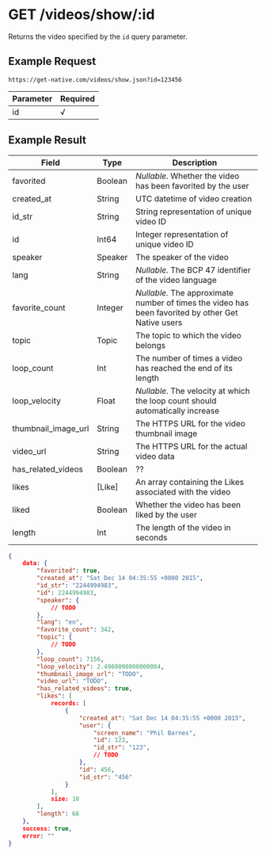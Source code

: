 # GET /videos/show/:id

Returns the video specified by the `id` query parameter.

## Example Request

```
https://get-native.com/videos/show.json?id=123456
```

| Parameter | Required |
|-----------|----------|
| id        | √         |

## Example Result

| Field               | Type        | Description                                                                                        |
|---------------------|-------------|----------------------------------------------------------------------------------------------------|
| favorited           | Boolean     | _Nullable._ Whether the video has been favorited by the user                                       |
| created_at          | String      | UTC datetime of video creation                                                                     |
| id_str              | String      | String representation of unique video ID                                                           |
| id                  | Int64       | Integer representation of unique video ID                                                          |
| speaker             | Speaker     | The speaker of the video                                                                           |
| lang                | String      | _Nullable._ The BCP 47 identifier of the video language                                            |
| favorite_count      | Integer     | _Nullable._ The approximate number of times the video has been favorited by other Get Native users |
| topic               | Topic       | The topic to which the video belongs                                                               |
| loop_count          | Int         | The number of times a video has reached the end of its length                                      |
| loop_velocity       | Float       | _Nullable._ The velocity at which the loop count should automatically increase                     |
| thumbnail_image_url | String      | The HTTPS URL for the video thumbnail image                                                        |
| video_url           | String      | The HTTPS URL for the actual video data                                                            |
| has_related_videos  | Boolean     | ??                                                                                                 |
| likes               | [Like]      | An array containing the Likes associated with the video                                            |
| liked               | Boolean     | Whether the video has been liked by the user                                                       |
| length              | Int         | The length of the video in seconds                                                                 |

```json
{
	data: {
		"favorited": true,
		"created_at": "Sat Dec 14 04:35:55 +0000 2015",
		"id_str": "2244994983",
		"id": 2244994983,
		"speaker": {
			// TODO
		},
		"lang": "en",
		"favorite_count": 342,
		"topic": {
			// TODO
		},
		"loop_count": 7156,
		"loop_velocity": 2.4960000000000004,
		"thumbnail_image_url": "TODO",
		"video_url": "TODO",
		"has_related_videos": true,
		"likes": [
			records: [
				{
					"created_at": "Sat Dec 14 04:35:55 +0000 2015",
					"user": {
						"screen_name": "Phil Barnes",
						"id": 123,
						"id_str": "123",
						// TODO
					},
					"id": 456,
					"id_str": "456"
				}
			],
			size: 10
		],
		"length": 68
	},
	success: true,
	error: ""
}
```
